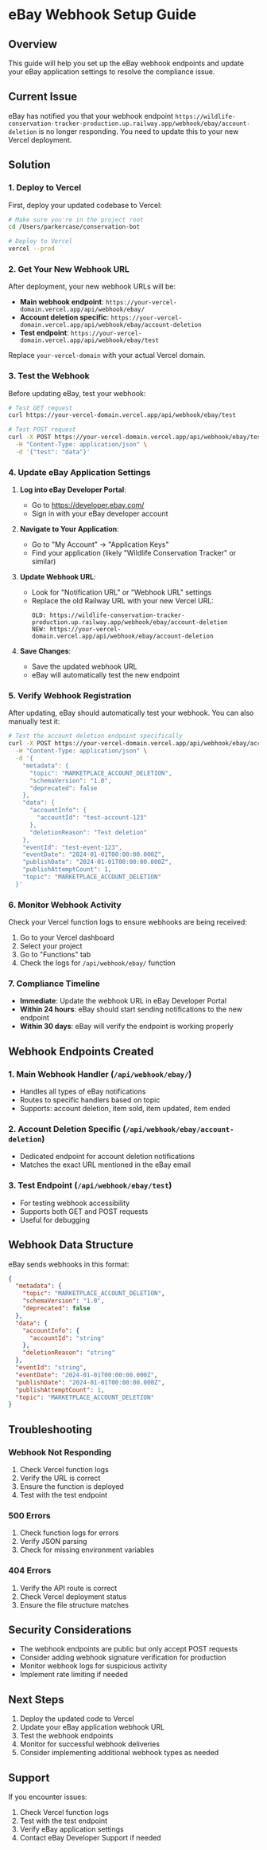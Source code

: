 # eBay Webhook Setup Guide

## Overview

This guide will help you set up the eBay webhook endpoints and update your eBay application settings to resolve the compliance issue.

## Current Issue

eBay has notified you that your webhook endpoint `https://wildlife-conservation-tracker-production.up.railway.app/webhook/ebay/account-deletion` is no longer responding. You need to update this to your new Vercel deployment.

## Solution

### 1. Deploy to Vercel

First, deploy your updated codebase to Vercel:

```bash
# Make sure you're in the project root
cd /Users/parkercase/conservation-bot

# Deploy to Vercel
vercel --prod
```

### 2. Get Your New Webhook URL

After deployment, your new webhook URLs will be:

- **Main webhook endpoint**: `https://your-vercel-domain.vercel.app/api/webhook/ebay/`
- **Account deletion specific**: `https://your-vercel-domain.vercel.app/api/webhook/ebay/account-deletion`
- **Test endpoint**: `https://your-vercel-domain.vercel.app/api/webhook/ebay/test`

Replace `your-vercel-domain` with your actual Vercel domain.

### 3. Test the Webhook

Before updating eBay, test your webhook:

```bash
# Test GET request
curl https://your-vercel-domain.vercel.app/api/webhook/ebay/test

# Test POST request
curl -X POST https://your-vercel-domain.vercel.app/api/webhook/ebay/test \
  -H "Content-Type: application/json" \
  -d '{"test": "data"}'
```

### 4. Update eBay Application Settings

1. **Log into eBay Developer Portal**:

   - Go to https://developer.ebay.com/
   - Sign in with your eBay developer account

2. **Navigate to Your Application**:

   - Go to "My Account" → "Application Keys"
   - Find your application (likely "Wildlife Conservation Tracker" or similar)

3. **Update Webhook URL**:

   - Look for "Notification URL" or "Webhook URL" settings
   - Replace the old Railway URL with your new Vercel URL:
     ```
     OLD: https://wildlife-conservation-tracker-production.up.railway.app/webhook/ebay/account-deletion
     NEW: https://your-vercel-domain.vercel.app/api/webhook/ebay/account-deletion
     ```

4. **Save Changes**:
   - Save the updated webhook URL
   - eBay will automatically test the new endpoint

### 5. Verify Webhook Registration

After updating, eBay should automatically test your webhook. You can also manually test it:

```bash
# Test the account deletion endpoint specifically
curl -X POST https://your-vercel-domain.vercel.app/api/webhook/ebay/account-deletion \
  -H "Content-Type: application/json" \
  -d '{
    "metadata": {
      "topic": "MARKETPLACE_ACCOUNT_DELETION",
      "schemaVersion": "1.0",
      "deprecated": false
    },
    "data": {
      "accountInfo": {
        "accountId": "test-account-123"
      },
      "deletionReason": "Test deletion"
    },
    "eventId": "test-event-123",
    "eventDate": "2024-01-01T00:00:00.000Z",
    "publishDate": "2024-01-01T00:00:00.000Z",
    "publishAttemptCount": 1,
    "topic": "MARKETPLACE_ACCOUNT_DELETION"
  }'
```

### 6. Monitor Webhook Activity

Check your Vercel function logs to ensure webhooks are being received:

1. Go to your Vercel dashboard
2. Select your project
3. Go to "Functions" tab
4. Check the logs for `/api/webhook/ebay/` function

### 7. Compliance Timeline

- **Immediate**: Update the webhook URL in eBay Developer Portal
- **Within 24 hours**: eBay should start sending notifications to the new endpoint
- **Within 30 days**: eBay will verify the endpoint is working properly

## Webhook Endpoints Created

### 1. Main Webhook Handler (`/api/webhook/ebay/`)

- Handles all types of eBay notifications
- Routes to specific handlers based on topic
- Supports: account deletion, item sold, item updated, item ended

### 2. Account Deletion Specific (`/api/webhook/ebay/account-deletion`)

- Dedicated endpoint for account deletion notifications
- Matches the exact URL mentioned in the eBay email

### 3. Test Endpoint (`/api/webhook/ebay/test`)

- For testing webhook accessibility
- Supports both GET and POST requests
- Useful for debugging

## Webhook Data Structure

eBay sends webhooks in this format:

```json
{
  "metadata": {
    "topic": "MARKETPLACE_ACCOUNT_DELETION",
    "schemaVersion": "1.0",
    "deprecated": false
  },
  "data": {
    "accountInfo": {
      "accountId": "string"
    },
    "deletionReason": "string"
  },
  "eventId": "string",
  "eventDate": "2024-01-01T00:00:00.000Z",
  "publishDate": "2024-01-01T00:00:00.000Z",
  "publishAttemptCount": 1,
  "topic": "MARKETPLACE_ACCOUNT_DELETION"
}
```

## Troubleshooting

### Webhook Not Responding

1. Check Vercel function logs
2. Verify the URL is correct
3. Ensure the function is deployed
4. Test with the test endpoint

### 500 Errors

1. Check function logs for errors
2. Verify JSON parsing
3. Check for missing environment variables

### 404 Errors

1. Verify the API route is correct
2. Check Vercel deployment status
3. Ensure the file structure matches

## Security Considerations

- The webhook endpoints are public but only accept POST requests
- Consider adding webhook signature verification for production
- Monitor webhook logs for suspicious activity
- Implement rate limiting if needed

## Next Steps

1. Deploy the updated code to Vercel
2. Update your eBay application webhook URL
3. Test the webhook endpoints
4. Monitor for successful webhook deliveries
5. Consider implementing additional webhook types as needed

## Support

If you encounter issues:

1. Check Vercel function logs
2. Test with the test endpoint
3. Verify eBay application settings
4. Contact eBay Developer Support if needed
